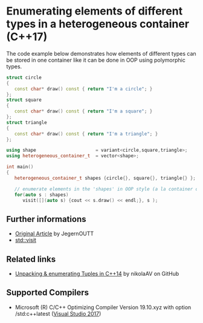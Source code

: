 # Enumerating elements of different types in a heterogeneous container (C++17)
The code example below demonstrates how elements of different types can be stored in one container like it can be done in OOP using polymorphic types. 
```cpp
struct circle
{
   const char* draw() const { return "I'm a circle"; }
};
struct square
{
   const char* draw() const { return "I'm a square"; }
};
struct triangle
{
   const char* draw() const { return "I'm a triangle"; }
};

using shape                      = variant<circle,square,triangle>; 
using heterogeneous_container_t  = vector<shape>; 

int main()
{
   heterogeneous_container_t shapes {circle{}, square{}, triangle{} };

   // enumerate elements in the 'shapes' in OOP style (a la container of polymorphic types)
   for(auto s : shapes)
      visit([](auto s) {cout << s.draw() << endl;}, s );
```

## Further informations
* [Original Article](https://habrahabr.ru/post/332084/) by JegernOUTT
* [std::visit](http://en.cppreference.com/w/cpp/utility/variant/visit) 

## Related links
* [Unpacking & enumerating Tuples in C++14](https://github.com/nikolaAV/Modern-Cpp/tree/master/tuple/unpacking_tuples) by nikolaAV on GitHub

## Supported Compilers
* Microsoft (R) C/C++ Optimizing Compiler Version 19.10.xyz with option /std:c++latest ([Visual Studio 2017](https://www.visualstudio.com/vs/visual-studio-express/))
